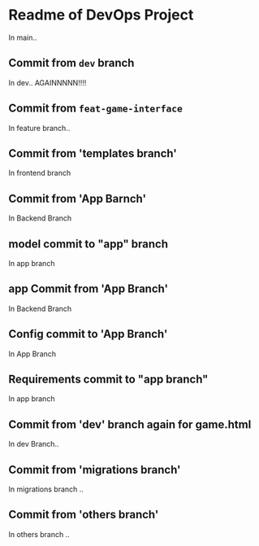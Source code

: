 # Readme of DevOps Project

In main..

## Commit from `dev` branch

In dev.. AGAINNNNN!!!!

## Commit from `feat-game-interface`

In feature branch..

## Commit from 'templates branch'

In frontend branch

## Commit from 'App Barnch'

In Backend Branch 

## model commit to "app" branch

In app branch

## app Commit from 'App Branch'

In Backend Branch

## Config commit to 'App Branch'

In App Branch

## Requirements commit to "app branch"

In app branch

## Commit from 'dev' branch again for game.html

In dev Branch..

## Commit from 'migrations branch'

In migrations branch ..

## Commit from 'others branch'

In others branch ..


